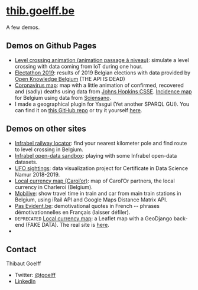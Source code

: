 # [thib.goelff.be](https://thib.goelff.be)
A few demos.

## Demos on Github Pages

* [Level crossing animation (animation passage à niveau)](https://thib.goelff.be/pn-anim/#/chart): simulate a level crossing
with data coming from IoT during one hour.
* [Electathon 2019](https://thib.goelff.be/electathon19-app/#/seats): results of 2019 Belgian elections with data provided by [Open Knowledge Belgium](https://elections.openknowledge.be/) (THE API IS DEAD)
* [Coronavirus map](https://thib.goelff.be/coronavirus/): map with a little animation of confirmed, recovered and (sadly) deaths using data from [Johns Hopkins CSSE](https://github.com/CSSEGISandData/COVID-19/). [Incidence map](https://thib.goelff.be/coronavirus/#/belgium) for Belgium using data from [Sciensano](https://epistat.wiv-isp.be/covid/).
* I made a geographical plugin for Yasgui (Yet another SPARQL GUI). You can find it on [this GitHub repo](https://github.com/Thib-G/yasgui-geo-tg) or try it yourself [here](https://linked-data.goelff.be/yasgui/#query=PREFIX%20geo%3A%20%3Chttp%3A%2F%2Fwww.opengis.net%2Font%2Fgeosparql%23%3E%0APREFIX%20wgs%3A%20%3Chttp%3A%2F%2Fwww.w3.org%2F2003%2F01%2Fgeo%2Fwgs84_pos%23%3E%0APREFIX%20rdfs%3A%20%3Chttp%3A%2F%2Fwww.w3.org%2F2000%2F01%2Frdf-schema%23%3E%0APREFIX%20era%3A%20%3Chttp%3A%2F%2Fdata.europa.eu%2F949%2F%3E%0APREFIX%20country%3A%20%3Chttp%3A%2F%2Fpublications.europa.eu%2Fresource%2Fauthority%2Fcountry%2F%3E%0A%0ASELECT%20DISTINCT%20%3Fsol%20%3FsolLabel%20%3FopStartLabel%20%3FopEndLabel%20%3Fcountry%20%3Fwkt%0AWHERE%20%7B%0A%20%20%3Fsol%20a%20era%3ASectionOfLine%20%3B%0A%20%20%20%20%20%20%20era%3AinCountry%20%3Fcountry%20%3B%0A%20%20%20%20%20%20%20era%3AopStart%20%3FopStart_canonical%20%3B%0A%20%20%20%20%20%20%20era%3AopEnd%20%3FopEnd_canonical%20%3B%0A%20%20%20%20%20%20%20rdfs%3Alabel%20%3FsolLabel%20.%0A%0A%20%20%3FopStart%20era%3AcanonicalURI%20%3FopStart_canonical%20%3B%0A%20%20%20%20%20%20%20%20%20%20%20wgs%3Alocation%20%3FopStartLocation%20.%0A%20%20%0A%20%20%3FopStart_canonical%20rdfs%3Alabel%20%3FopStartLabel%20.%0A%0A%20%20%3FopStartLocation%20wgs%3Alat%20%3FopStartLat%20%3B%0A%20%20%20%20%20%20%20%20%20%20%20%20%20%20%20%20%20%20%20wgs%3Along%20%3FopStartLng%20.%0A%0A%20%20%3FopEnd%20era%3AcanonicalURI%20%3FopEnd_canonical%20%3B%0A%20%20%20%20%20%20%20%20%20wgs%3Alocation%20%3FopEndLocation%20.%0A%20%20%0A%20%20%3FopEnd_canonical%20rdfs%3Alabel%20%3FopEndLabel%20.%0A%0A%20%20%3FopEndLocation%20wgs%3Alat%20%3FopEndLat%20%3B%0A%20%20%20%20%20%20%20%20%20%20%20%20%20%20%20%20%20wgs%3Along%20%3FopEndLng%20.%0A%0A%20%20FILTER(%3Fcountry%20%3D%20country%3ABEL)%0A%0A%20%20%23%20Create%20WKT%20string%20with%20CRS%0A%20%20BIND(%0A%20%20%20%20CONCAT(%0A%20%20%20%20%20%20%22%3Chttp%3A%2F%2Fwww.opengis.net%2Fdef%2Fcrs%2FOGC%2F1.3%2FCRS84%3E%20LINESTRING(%22%2C%0A%20%20%20%20%20%20STR(%3FopStartLng)%2C%20%22%20%22%2C%20STR(%3FopStartLat)%2C%20%22%2C%20%22%2C%0A%20%20%20%20%20%20STR(%3FopEndLng)%2C%20%22%20%22%2C%20STR(%3FopEndLat)%2C%0A%20%20%20%20%20%20%22)%22%0A%20%20%20%20)%20AS%20%3FwktString%0A%20%20)%0A%0A%20%20%23%20Cast%20to%20geo%3AwktLiteral%0A%20%20BIND(STRDT(%3FwktString%2C%20geo%3AwktLiteral)%20AS%20%3Fwkt)%0A%7D%0A&endpoint=https%3A%2F%2Fdata-interop.era.europa.eu%2Fapi%2Fsparql&requestMethod=POST&tabTitle=Query%201&headers=%7B%7D&contentTypeConstruct=application%2Fn-triples%2C*%2F*%3Bq%3D0.9&contentTypeSelect=application%2Fsparql-results%2Bjson%2C*%2F*%3Bq%3D0.9&outputFormat=geo).

## Demos on other sites

* [Infrabel railway locator](https://railbe-lrs.kediss.eu/): find your nearest kilometer pole and find route to level crossing in Belgium.
* [Infrabel open-data sandbox](https://infrabel-opendata.goelff.be/): playing with some Infrabel open-data datasets.
* [UFO sightings](https://ufo.kediss.eu/): data visualization project for Certificate in Data Science Namur 2018-2019.
* [Local currency map (Carol’or)](https://carolor.org/map/): map of Carol’Or partners, the local currency in Charleroi (Belgium).
* [Mobilive](https://mobilive.maww.be): show travel time in train and car from main train stations in Belgium, using iRail API and Google Maps Distance Matrix API.
* [Pas Evident.be](https://pasevident.be): demotivational quotes in French -- phrases démotivationnelles en Français (laisser défiler).
* `DEPRECATED` [Local currency map](https://carolor-map.kediss.eu/): a Leaflet map with a GeoDjango back-end (FAKE DATA). The real site is [here](https://www.carolor.org/).
* 

## Contact
Thibaut Goelff

* Twitter: [@tgoelff](https://twitter.com/tgoelff)
* [LinkedIn](https://www.linkedin.com/in/thibautgoelff/)
